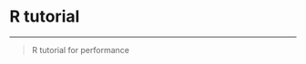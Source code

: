 # R tutorial 
--------------------------------------------------------------------------------

> R tutorial for performance
